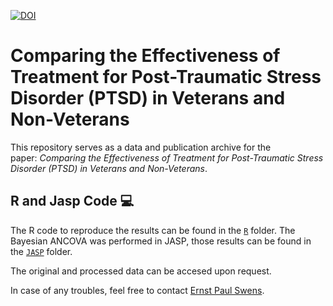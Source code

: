 <a href="https://zenodo.org/badge/latestdoi/589047648"><img src="https://zenodo.org/badge/589047648.svg" alt="DOI"></a>

# Comparing the Effectiveness of Treatment for Post-Traumatic Stress Disorder (PTSD) in Veterans and Non-Veterans
This repository serves as a data and publication archive for the paper: *Comparing the Effectiveness of Treatment for Post-Traumatic Stress Disorder (PTSD) in Veterans and Non-Veterans*.

## R and Jasp Code :computer:
The R code to reproduce the results can be found in the [`R`](/R/) folder. The Bayesian ANCOVA was performed in JASP, those results can be found in the [`JASP`](/JASP/) folder.

The original and processed data can be accesed upon request.

In case of any troubles, feel free to contact [Ernst Paul Swens](mailto:epswens@gmail.com).
